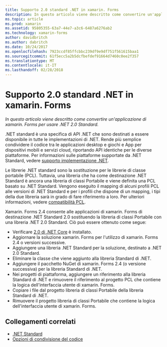 ```yaml
---
title: Supporto 2.0 standard .NET in xamarin. Forms
description: In questo articolo viene descritto come convertire un'applicazione di xamarin. Forms per usare .NET 2.0 Standard.
ms.topic: article
ms.prod: xamarin
ms.assetid: 95805355-63a7-44e7-a3c6-6487a6276ab2
ms.technology: xamarin-forms
author: davidbritch
ms.author: dabritch
ms.date: 10/24/2017
ms.openlocfilehash: 7923ccdf85ffcbbc239df9e9df751f561615baa1
ms.sourcegitcommit: 61f5ecc5a2b5dcfbefdef91664d7460c0ee2f357
ms.translationtype: MT
ms.contentlocale: it-IT
ms.lasthandoff: 02/28/2018
---
```

# <a name="net-standard-20-support-in-xamarinforms"></a>Supporto 2.0 standard .NET in xamarin. Forms

_In questo articolo viene descritto come convertire un'applicazione di xamarin. Forms per usare .NET 2.0 Standard._

.NET standard è una specifica di API .NET che sono destinati a essere disponibile in tutte le implementazioni di .NET. Rende più semplice condividere il codice tra le applicazioni desktop e giochi e App per dispositivi mobili e servizi cloud, riportando API identiche per le diverse piattaforme. Per informazioni sulle piattaforme supportate da .NET Standard, vedere [supporto implementazione .NET](/dotnet/standard/net-standard#net-implementation-support/).

Le librerie .NET standard sono la sostituzione per le librerie di classe portabile (PCL). Tuttavia, una libreria che ha come destinazione .NET Standard è ancora una libreria di classi Portabile e viene definita una PCL basato su .NET Standard. Vengono eseguito il mapping di alcuni profili PCL alle versioni di .NET Standard e per i profili che dispone di un mapping, i tipi della due libreria sarà in grado di fare riferimento a loro. Per ulteriori informazioni, vedere [compatibilità PCL](/dotnet/standard/net-standard#pcl-compatibility).

Xamarin. Forms 2.4 consente alle applicazioni di xamarin. Forms di destinazione .NET Standard 2.0 sostituendo la libreria di classi Portabile con una libreria .NET 2.0 Standard. Ciò può essere ottenuto come segue:

- Verificare [2.0 di .NET Core](https://www.microsoft.com/net/download/core) è installato.
- Aggiornare la soluzione xamarin. Forms per l'utilizzo di xamarin. Forms 2.4 o versioni successive.
- Aggiungere una libreria .NET Standard per la soluzione, destinato a .NET 2.0 Standard.
- Eliminare la classe che viene aggiunto alla libreria Standard di .NET.
- Aggiungere il pacchetto NuGet di xamarin. Forms 2.4 (o versione successiva) per la libreria Standard di .NET.
- Nei progetti di piattaforma, aggiungere un riferimento alla libreria Standard di .NET e rimuovere il riferimento al progetto PCL che contiene la logica dell'interfaccia utente di xamarin. Forms.
- Copiare i file dal progetto libreria di classi Portabile della libreria Standard di .NET.
- Rimuovere il progetto libreria di classi Portabile che contiene la logica dell'interfaccia utente di xamarin. Forms.


## <a name="related-links"></a>Collegamenti correlati

- [.NET Standard](~/cross-platform/app-fundamentals/net-standard.md)
- [Opzioni di condivisione del codice](~/cross-platform/app-fundamentals/code-sharing.md)

